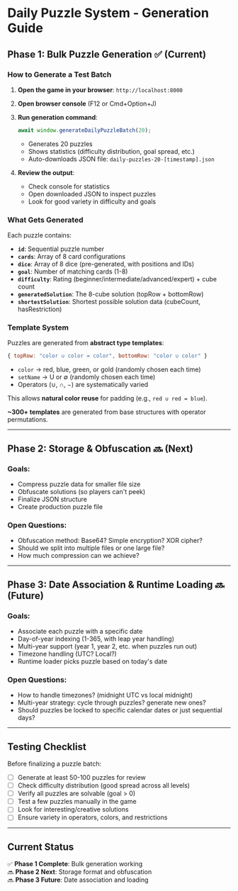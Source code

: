 # Daily Puzzle System - Generation Guide

## Phase 1: Bulk Puzzle Generation ✅ (Current)

### How to Generate a Test Batch

1. **Open the game in your browser**: `http://localhost:8000`

2. **Open browser console** (F12 or Cmd+Option+J)

3. **Run generation command**:
   ```javascript
   await window.generateDailyPuzzleBatch(20);
   ```
   - Generates 20 puzzles
   - Shows statistics (difficulty distribution, goal spread, etc.)
   - Auto-downloads JSON file: `daily-puzzles-20-[timestamp].json`

4. **Review the output**:
   - Check console for statistics
   - Open downloaded JSON to inspect puzzles
   - Look for good variety in difficulty and goals

### What Gets Generated

Each puzzle contains:
- **`id`**: Sequential puzzle number
- **`cards`**: Array of 8 card configurations
- **`dice`**: Array of 8 dice (pre-generated, with positions and IDs)
- **`goal`**: Number of matching cards (1-8)
- **`difficulty`**: Rating (beginner/intermediate/advanced/expert) + cube count
- **`generatedSolution`**: The 8-cube solution (topRow + bottomRow)
- **`shortestSolution`**: Shortest possible solution data (cubeCount, hasRestriction)

### Template System

Puzzles are generated from **abstract type templates**:

```javascript
{ topRow: "color ∪ color = color", bottomRow: "color ∪ color" }
```

- `color` → red, blue, green, or gold (randomly chosen each time)
- `setName` → U or ∅ (randomly chosen each time)
- Operators (∪, ∩, −) are systematically varied

This allows **natural color reuse** for padding (e.g., `red ∪ red = blue`).

**~300+ templates** are generated from base structures with operator permutations.

---

## Phase 2: Storage & Obfuscation 🔜 (Next)

### Goals:
- Compress puzzle data for smaller file size
- Obfuscate solutions (so players can't peek)
- Finalize JSON structure
- Create production puzzle file

### Open Questions:
- Obfuscation method: Base64? Simple encryption? XOR cipher?
- Should we split into multiple files or one large file?
- How much compression can we achieve?

---

## Phase 3: Date Association & Runtime Loading 🔜 (Future)

### Goals:
- Associate each puzzle with a specific date
- Day-of-year indexing (1-365, with leap year handling)
- Multi-year support (year 1, year 2, etc. when puzzles run out)
- Timezone handling (UTC? Local?)
- Runtime loader picks puzzle based on today's date

### Open Questions:
- How to handle timezones? (midnight UTC vs local midnight)
- Multi-year strategy: cycle through puzzles? generate new ones?
- Should puzzles be locked to specific calendar dates or just sequential days?

---

## Testing Checklist

Before finalizing a puzzle batch:

- [ ] Generate at least 50-100 puzzles for review
- [ ] Check difficulty distribution (good spread across all levels)
- [ ] Verify all puzzles are solvable (goal > 0)
- [ ] Test a few puzzles manually in the game
- [ ] Look for interesting/creative solutions
- [ ] Ensure variety in operators, colors, and restrictions

---

## Current Status

✅ **Phase 1 Complete**: Bulk generation working  
🔜 **Phase 2 Next**: Storage format and obfuscation  
🔜 **Phase 3 Future**: Date association and loading


